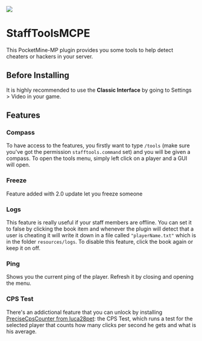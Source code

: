 <a href="https://poggit.pmmp.io/p/StaffTools"><img src="https://poggit.pmmp.io/shield.state/StaffTools"></a>
# StaffToolsMCPE
This PocketMine-MP plugin provides you some tools to help detect cheaters or hackers in your server.
## Before Installing
It is highly recommended to use the **Classic Interface** by going to Settings > Video in your game.
## Features
### Compass
To have access to the features, you firstly want to type ```/tools``` (make sure you've got the permission ```stafftools.command``` set) and you will be given a compass. To open the tools menu, simply left click on a player and a GUI will open.
### Freeze
Feature added with 2.0 update let you freeze someone
### Logs
This feature is really useful if your staff members are offline. You can set it to false by clicking the book item and whenever the plugin will detect that a user is cheating it will write it down in a file called ```"playerName.txt"``` which is in the folder ```resources/logs```. To disable this feature, click the book again or keep it on off.
### Ping
Shows you the current ping of the player. Refresh it by closing and opening the menu.
### CPS Test
There's an addictional feature that you can unlock by installing [PreciseCpsCounter from luca28pet](https://github.com/luca28pet/PreciseCpsCounter): the CPS Test, which runs a test for the selected player that counts how many clicks per second he gets and what is his average.
